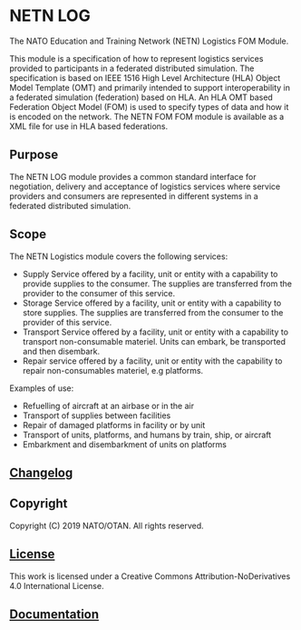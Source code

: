 # NETN LOG
The NATO Education and Training Network (NETN) Logistics FOM Module.

This module is a specification of how to represent logistics services provided to participants in a federated distributed simulation. The specification is based on IEEE 1516 High Level Architecture (HLA) Object Model Template (OMT) and primarily intended to support interoperability in a federated simulation (federation) based on HLA. An HLA OMT based Federation Object Model (FOM) is used to specify types of data and how it is encoded on the network. The NETN FOM FOM module is available as a XML file for use in HLA based federations.

## Purpose
The NETN LOG module provides a common standard interface for negotiation, delivery and acceptance of logistics services where service providers and consumers are represented in different systems in a federated distributed simulation.

## Scope
The NETN Logistics module covers the following services:

* Supply Service offered by a facility, unit or entity with a capability to provide supplies to the consumer. The supplies are transferred from the provider to the consumer of this service.
* Storage Service offered by a facility, unit or entity with a capability to store supplies. The supplies are transferred from the consumer to the provider of this service.
* Transport Service offered by a facility, unit or entity with a capability to transport non-consumable materiel. Units can embark, be transported and then disembark.
* Repair service offered by a facility, unit or entity with the capability to repair non-consumables materiel, e.g platforms.

Examples of use:

* Refuelling of aircraft at an airbase or in the air
* Transport of supplies between facilities
* Repair of damaged platforms in facility or by unit
* Transport of units, platforms, and humans by train, ship, or aircraft
* Embarkment and disembarkment of units on platforms

## [Changelog](changelog.md)

## Copyright
Copyright (C) 2019 NATO/OTAN. All rights reserved.

## [License](LICENSE.md)

This work is licensed under a Creative Commons Attribution-NoDerivatives 4.0 International License.

## [Documentation](NETN-LOG.md)
